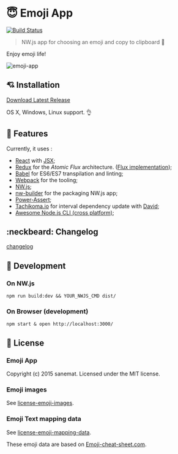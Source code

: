 # :innocent: Emoji App

[![Build Status][travis-image]][travis-url]

> NW.js app for choosing an emoji and copy to clipboard :tada:

Enjoy emoji life!


![emoji-app](https://cloud.githubusercontent.com/assets/75448/8761901/4aa96530-2da3-11e5-929e-185ff0f63f61.gif)


## :cupid: Installation

[Download Latest Release](https://github.com/lyrictenor/nwjs-emoji-app/releases/latest)

OS X, Windows, Linux support. :ok_hand:


## :muscle: Features

Currently, it uses :

* [React](http://facebook.github.io/react/) with [JSX](https://facebook.github.io/jsx/);
* [Redux](https://github.com/gaearon/redux) for the _Atomic Flux_ architecture. ([Flux implementation](http://facebook.github.io/flux/));
* [Babel](https://babeljs.io/) for ES6/ES7 transpilation and linting;
* [Webpack](http://webpack.github.io/) for the tooling;
* [NW.js](http://nwjs.io/);
* [nw-builder](https://github.com/mllrsohn/nw-builder) for the packaging NW.js app;
* [Power-Assert](https://github.com/power-assert-js/power-assert);
* [Tachikoma.io](http://tachikoma.io/) for interval dependency update with [David](https://github.com/alanshaw/david);
* [Awesome Node.js CLI (cross platform)](https://github.com/lyrictenor/awesome-nodejs-cross-platform-cli);


## :neckbeard: Changelog

[changelog](./CHANGELOG.md)


## :hammer: Development

### On NW.js

```
npm run build:dev && YOUR_NWJS_CMD dist/
```

### On Browser (development)

```
npm start & open http://localhost:3000/
```


## :hatching_chick: License

### Emoji App

Copyright (c) 2015 sanemat. Licensed under the MIT license.

### Emoji images

See [license-emoji-images](./license-emoji-images).

### Emoji Text mapping data

See [license-emoji-mapping-data](./license-emoji-mapping-data).

These emoji data are based on [Emoji-cheat-sheet.com](http://www.emoji-cheat-sheet.com/).


[travis-url]: https://travis-ci.org/lyrictenor/nwjs-emoji-app
[travis-image]: https://travis-ci.org/lyrictenor/nwjs-emoji-app.svg?branch=master

